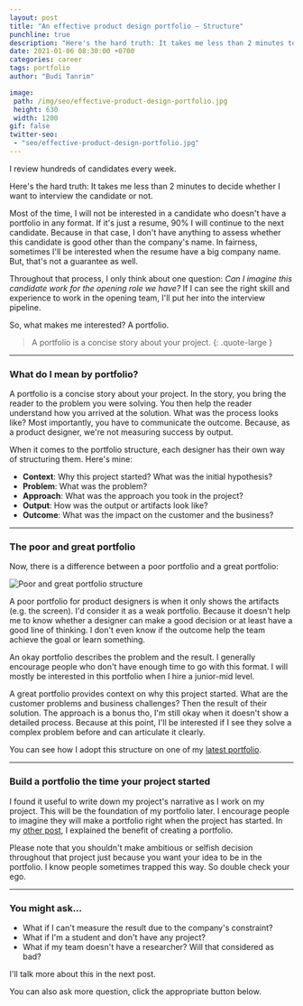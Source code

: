 ```yaml
---
layout: post
title: "An effective product design portfolio – Structure"
punchline: true
description: "Here's the hard truth: It takes me less than 2 minutes to decide whether I want to interview the candidate or not. "
date: 2021-01-06 08:30:00 +0700
categories: career
tags: portfolio
author: "Budi Tanrim"

image:
 path: /img/seo/effective-product-design-portfolio.jpg
 height: 630
 width: 1200
gif: false
twitter-seo: 
 - "seo/effective-product-design-portfolio.jpg"
---
```


I review hundreds of candidates every week.

Here's the hard truth: It takes me less than 2 minutes to decide whether I want to interview the candidate or not. 

Most of the time, I will not be interested in a candidate who doesn't have a portfolio in any format. If it's just a resume, 90% I will continue to the next candidate. Because in that case, I don't have anything to assess whether this candidate is good other than the company's name. In fairness, sometimes I'll be interested when the resume have a big company name. But, that's not a guarantee as well.

Throughout that process, I only think about one question: *Can I imagine this candidate work for the opening role we have?* If I can see the right skill and experience to work in the opening team, I'll put her into the interview pipeline.

So, what makes me interested? A portfolio.

>  A portfolio is a concise story about your project.
{: .quote-large }
---

### What do I mean by portfolio?
A portfolio is a concise story about your project. In the story, you bring the reader to the problem you were solving. You then help the reader understand how you arrived at the solution. What was the process looks like? Most importantly, you have to communicate the outcome. Because, as a product designer, we're not measuring success by output.

When it comes to the portfolio structure, each designer has their own way of structuring them. Here's mine:

- **Context**: Why this project started? What was the initial hypothesis?
- **Problem**: What was the problem?
- **Approach**: What was the approach you took in the project?
- **Output**: How was the output or artifacts look like?
- **Outcome**: What was the impact on the customer and the business?

---

### The poor and great portfolio
Now, there is a difference between a poor portfolio and a great portfolio:

<div class="img-wrapper m-b-m">
    <img src="https://buditanrim.co/img/seo/effective-product-design-portfolio.jpg" alt="Poor and great portfolio structure" class="illustration" />
</div>

A poor portfolio for product designers is when it only shows the artifacts (e.g. the screen). I'd consider it as a weak portfolio. Because it doesn't help me to know whether a designer can make a good decision or at least have a good line of thinking. I don't even know if the outcome help the team achieve the goal or learn something.

An okay portfolio describes the problem and the result. I generally encourage people who don't have enough time to go with this format. I will mostly be interested in this portfolio when I hire a junior-mid level.

A great portfolio provides context on why this project started. What are the customer problems and business challenges? Then the result of their solution. The approach is a bonus tho, I'm still okay when it doesn't show a detailed process. Because at this point, I'll be interested if I see they solve a complex problem before and can articulate it clearly.

You can see how I adopt this structure on one of my [latest portfolio][link-1].

---

### Build a portfolio the time your project started
I found it useful to write down my project's narrative as I work on my project. This will be the foundation of my portfolio later. I encourage people to imagine they will make a portfolio right when the project has started. In my [other post][link-2], I explained the benefit of creating a portfolio.

Please note that you shouldn't make ambitious or selfish decision throughout that project just because you want your idea to be in the portfolio. I know people sometimes trapped this way. So double check your ego.

---

### You might ask...
- What if I can't measure the result due to the company's constraint?
- What if I'm a student and don't have any project?
- What if my team doesn't have a researcher? Will that considered as bad?

I'll talk more about this in the next post.

You can also ask more question, click the appropriate button below.

[link-1]: https://buditanrim.co/bukalapak-design-language/
[link-2]: https://buditanrim.co/2020/the-benefit-of-creating-a-portfolio/

